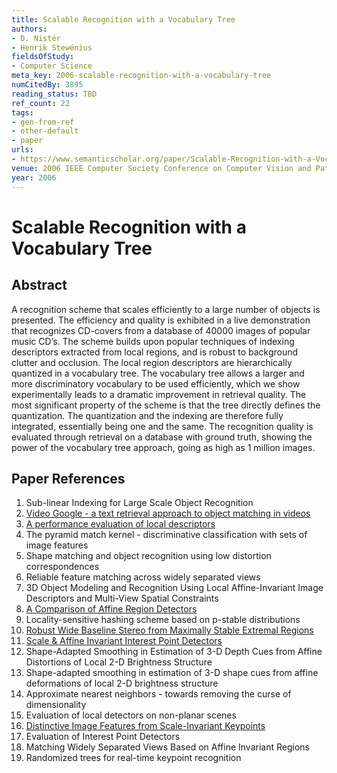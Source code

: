 ```yaml
---
title: Scalable Recognition with a Vocabulary Tree
authors:
- D. Nistér
- Henrik Stewénius
fieldsOfStudy:
- Computer Science
meta_key: 2006-scalable-recognition-with-a-vocabulary-tree
numCitedBy: 3895
reading_status: TBD
ref_count: 22
tags:
- gen-from-ref
- other-default
- paper
urls:
- https://www.semanticscholar.org/paper/Scalable-Recognition-with-a-Vocabulary-Tree-Nistér-Stewénius/b3e7d3e37e67af7f4546b46051063bea1b62dbae?sort=total-citations
venue: 2006 IEEE Computer Society Conference on Computer Vision and Pattern Recognition (CVPR'06)
year: 2006
---
```


# Scalable Recognition with a Vocabulary Tree

## Abstract

A recognition scheme that scales efficiently to a large number of objects is presented. The efficiency and quality is exhibited in a live demonstration that recognizes CD-covers from a database of 40000 images of popular music CD’s. The scheme builds upon popular techniques of indexing descriptors extracted from local regions, and is robust to background clutter and occlusion. The local region descriptors are hierarchically quantized in a vocabulary tree. The vocabulary tree allows a larger and more discriminatory vocabulary to be used efficiently, which we show experimentally leads to a dramatic improvement in retrieval quality. The most significant property of the scheme is that the tree directly defines the quantization. The quantization and the indexing are therefore fully integrated, essentially being one and the same. The recognition quality is evaluated through retrieval on a database with ground truth, showing the power of the vocabulary tree approach, going as high as 1 million images.

## Paper References

1. Sub-linear Indexing for Large Scale Object Recognition
2. [Video Google - a text retrieval approach to object matching in videos](2003-video-google-a-text-retrieval-approach-to-object-matching-in-videos)
3. [A performance evaluation of local descriptors](2005-a-performance-evaluation-of-local-descriptors)
4. The pyramid match kernel - discriminative classification with sets of image features
5. Shape matching and object recognition using low distortion correspondences
6. Reliable feature matching across widely separated views
7. 3D Object Modeling and Recognition Using Local Affine-Invariant Image Descriptors and Multi-View Spatial Constraints
8. [A Comparison of Affine Region Detectors](2005-a-comparison-of-affine-region-detectors)
9. Locality-sensitive hashing scheme based on p-stable distributions
10. [Robust Wide Baseline Stereo from Maximally Stable Extremal Regions](2002-robust-wide-baseline-stereo-from-maximally-stable-extremal-regions)
11. [Scale & Affine Invariant Interest Point Detectors](2004-scale-affine-invariant-interest-point-detectors)
12. Shape-Adapted Smoothing in Estimation of 3-D Depth Cues from Affine Distortions of Local 2-D Brightness Structure
13. Shape-adapted smoothing in estimation of 3-D shape cues from affine deformations of local 2-D brightness structure
14. Approximate nearest neighbors - towards removing the curse of dimensionality
15. Evaluation of local detectors on non-planar scenes
16. [Distinctive Image Features from Scale-Invariant Keypoints](2004-distinctive-image-features-from-scale-invariant-keypoints)
17. Evaluation of Interest Point Detectors
18. Matching Widely Separated Views Based on Affine Invariant Regions
19. Randomized trees for real-time keypoint recognition
